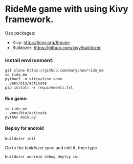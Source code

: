 # RideMe game with using Kivy framework.

Use packages:
* Kivy: https://kivy.org/#home
* Buildozer: https://github.com/kivy/buildozer


### Install environment:
	
	git clone https://github.com/marychev/ride_me
	cd ride_me
	python3 -m virtualenv venv
	. venv/bin/activate
	pip install -r requirements.txt


#### Run game:
	
	cd ride_me
    . venv/bin/activate
    python main.py 


#### Deploy for android

    buildozer init

Go to the *buildozer.spec* and edit it, then type

    buildozer android debug deploy run
